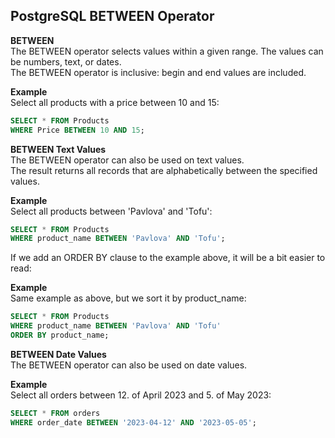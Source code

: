 ## **PostgreSQL BETWEEN Operator**

**BETWEEN**  
The BETWEEN operator selects values within a given range. The values can be numbers, text, or dates.  
The BETWEEN operator is inclusive: begin and end values are included.

**Example**  
Select all products with a price between 10 and 15:

```sql
SELECT * FROM Products
WHERE Price BETWEEN 10 AND 15;
```

**BETWEEN Text Values**  
The BETWEEN operator can also be used on text values.  
The result returns all records that are alphabetically between the specified values.

**Example**  
Select all products between 'Pavlova' and 'Tofu':

```sql
SELECT * FROM Products
WHERE product_name BETWEEN 'Pavlova' AND 'Tofu';
```

If we add an ORDER BY clause to the example above, it will be a bit easier to read:

**Example**  
Same example as above, but we sort it by product_name:

```sql
SELECT * FROM Products
WHERE product_name BETWEEN 'Pavlova' AND 'Tofu'
ORDER BY product_name;
```

**BETWEEN Date Values**  
The BETWEEN operator can also be used on date values.

**Example**  
Select all orders between 12. of April 2023 and 5. of May 2023:

```sql
SELECT * FROM orders
WHERE order_date BETWEEN '2023-04-12' AND '2023-05-05';
```
